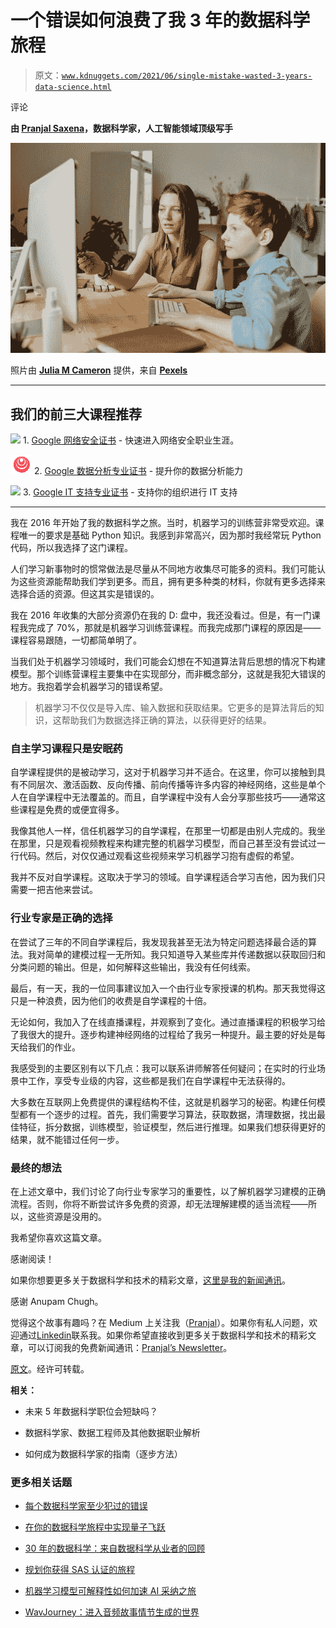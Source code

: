 # 一个错误如何浪费了我 3 年的数据科学旅程

> 原文：[`www.kdnuggets.com/2021/06/single-mistake-wasted-3-years-data-science.html`](https://www.kdnuggets.com/2021/06/single-mistake-wasted-3-years-data-science.html)

评论

**由 [Pranjal Saxena](https://www.linkedin.com/in/pranjalai/)，数据科学家，人工智能领域顶级写手**

![成人和孩子在电脑上工作](img/0e55084f539e97723417528b4f8f46ee.png)

照片由 [**Julia M Cameron**](https://www.pexels.com/@julia-m-cameron?utm_content=attributionCopyText&utm_medium=referral&utm_source=pexels) 提供，来自 [**Pexels**](https://www.pexels.com/photo/photo-of-woman-tutoring-young-boy-4145354/?utm_content=attributionCopyText&utm_medium=referral&utm_source=pexels)

* * *

## 我们的前三大课程推荐

![](img/0244c01ba9267c002ef39d4907e0b8fb.png) 1\. [Google 网络安全证书](https://www.kdnuggets.com/google-cybersecurity) - 快速进入网络安全职业生涯。

![](img/e225c49c3c91745821c8c0368bf04711.png) 2\. [Google 数据分析专业证书](https://www.kdnuggets.com/google-data-analytics) - 提升你的数据分析能力

![](img/0244c01ba9267c002ef39d4907e0b8fb.png) 3\. [Google IT 支持专业证书](https://www.kdnuggets.com/google-itsupport) - 支持你的组织进行 IT 支持

* * *

我在 2016 年开始了我的数据科学之旅。当时，机器学习的训练营非常受欢迎。课程唯一的要求是基础 Python 知识。我感到非常高兴，因为那时我经常玩 Python 代码，所以我选择了这门课程。

人们学习新事物时的惯常做法是尽量从不同地方收集尽可能多的资料。我们可能认为这些资源能帮助我们学到更多。而且，拥有更多种类的材料，你就有更多选择来选择合适的资源。但这其实是错误的。

我在 2016 年收集的大部分资源仍在我的 D: 盘中，我还没看过。但是，有一门课程我完成了 70%，那就是机器学习训练营课程。而我完成那门课程的原因是——课程容易跟随，一切都简单明了。

当我们处于机器学习领域时，我们可能会幻想在不知道算法背后思想的情况下构建模型。那个训练营课程主要集中在实现部分，而非概念部分，这就是我犯大错误的地方。我抱着学会机器学习的错误希望。

> 机器学习不仅仅是导入库、输入数据和获取结果。它更多的是算法背后的知识，这帮助我们为数据选择正确的算法，以获得更好的结果。

### 自主学习课程只是安眠药

自学课程提供的是被动学习，这对于机器学习并不适合。在这里，你可以接触到具有不同层次、激活函数、反向传播、前向传播等许多内容的神经网络，这些是单个人在自学课程中无法覆盖的。而且，自学课程中没有人会分享那些技巧——通常这些课程是免费的或便宜得多。

我像其他人一样，信任机器学习的自学课程，在那里一切都是由别人完成的。我坐在那里，只是观看视频教程来构建完整的机器学习模型，而自己甚至没有尝试过一行代码。然后，对仅仅通过观看这些视频来学习机器学习抱有虚假的希望。

我并不反对自学课程。这取决于学习的领域。自学课程适合学习吉他，因为我们只需要一把吉他来尝试。

### 行业专家是正确的选择

在尝试了三年的不同自学课程后，我发现我甚至无法为特定问题选择最合适的算法。我对简单的建模过程一无所知。我只知道导入某些库并传递数据以获取回归和分类问题的输出。但是，如何解释这些输出，我没有任何线索。

最后，有一天，我的一位同事建议加入一个由行业专家授课的机构。那天我觉得这只是一种浪费，因为他们的收费是自学课程的十倍。

无论如何，我加入了在线直播课程，并观察到了变化。通过直播课程的积极学习给了我很大的提升。逐步构建神经网络的过程给了我另一种提升。最主要的好处是每天给我们的作业。

我感受到的主要区别有以下几点：我可以联系讲师解答任何疑问；在实时的行业场景中工作，享受专业级的内容，这些都是我们在自学课程中无法获得的。

大多数在互联网上免费提供的课程结构不佳，这就是机器学习的秘密。构建任何模型都有一个逐步的过程。首先，我们需要学习算法，获取数据，清理数据，找出最佳特征，拆分数据，训练模型，验证模型，然后进行推理。如果我们想获得更好的结果，就不能错过任何一步。

### 最终的想法

在上述文章中，我们讨论了向行业专家学习的重要性，以了解机器学习建模的正确流程。否则，你将不断尝试许多免费的资源，却无法理解建模的适当流程——所以，这些资源是没用的。

我希望你喜欢这篇文章。

感谢阅读！

如果你想要更多关于数据科学和技术的精彩文章，[这里是我的新闻通讯](https://mailchi.mp/4d33914bb328/pranjals-newsletter)。

感谢 Anupam Chugh。

觉得这个故事有趣吗？在 Medium 上关注我（[Pranjal](https://pranjalai.medium.com/)）。如果你有私人问题，欢迎通过[Linkedin](https://www.linkedin.com/in/pranjalai/)联系我。如果你希望直接收到更多关于数据科学和技术的精彩文章，可以订阅我的免费新闻通讯：[Pranjal’s Newsletter](https://mailchi.mp/4d33914bb328/pranjals-newsletter)。

[原文](https://betterprogramming.pub/how-a-single-mistake-wasted-3-years-of-my-data-science-journey-b7ca1e962085)。经许可转载。

**相关：**

+   未来 5 年数据科学职位会短缺吗？

+   数据科学家、数据工程师及其他数据职业解析

+   如何成为数据科学家的指南（逐步方法）

### 更多相关话题

+   [每个数据科学家至少犯过的错误](https://www.kdnuggets.com/2022/09/mistake-every-data-scientist-made-least.html)

+   [在你的数据科学旅程中实现量子飞跃](https://www.kdnuggets.com/2023/02/make-quantum-leaps-data-science-journey.html)

+   [30 年的数据科学：来自数据科学从业者的回顾](https://www.kdnuggets.com/30-years-of-data-science-a-review-from-a-data-science-practitioner)

+   [规划你获得 SAS 认证的旅程](https://www.kdnuggets.com/2022/11/sas-map-journey-towards-sas-certification.html)

+   [机器学习模型可解释性如何加速 AI 采纳之旅](https://www.kdnuggets.com/2022/07/ml-model-explainability-accelerates-ai-adoption-journey-financial-services.html)

+   [WavJourney：进入音频故事情节生成的世界](https://www.kdnuggets.com/wavjourney-a-journey-into-the-world-of-audio-storyline-generation)
